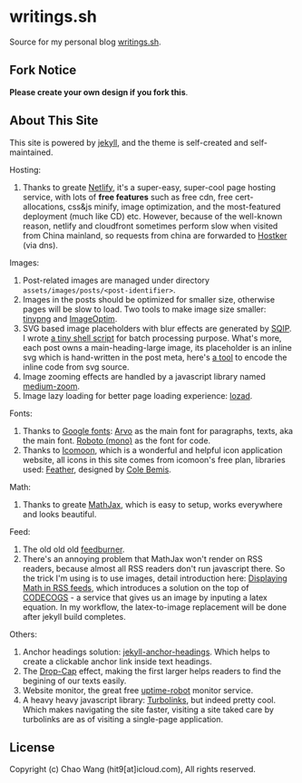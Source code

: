 writings.sh
===========

Source for my personal blog [writings.sh](https://writings.sh).

Fork Notice
-----------

**Please create your own design if you fork this**.

About This Site
---------------

This site is powered by [jekyll](https://github.com/jekyll),
and the theme is self-created and self-maintained.

Hosting:

1. Thanks to greate [Netlify](https://www.netlify.com/),
   it's a super-easy, super-cool page hosting service,
   with lots of **free features** such as free cdn, free cert-allocations, css&js minify, image optimization,
   and the most-featured deployment (much like CD) etc.
   However, because of the well-known reason,
   netlify and cloudfront sometimes perform slow when visited from China mainland,
   so requests from china are forwarded to [Hostker](http://www.zhujike.com/) (via dns).

Images:

1. Post-related images are managed under directory `assets/images/posts/<post-identifier>`.
2. Images in the posts should be optimized for smaller size, otherwise pages will be slow to load.
   Two tools to make image size smaller: [tinypng](https://tinypng.com) and [ImageOptim](https://imageoptim.com).
3. SVG based image placeholders with blur effects are generated by [SQIP](https://github.com/axe312ger/sqip).
   I wrote [a tiny shell script](sqip-images.sh) for batch processing purpose.
   What's more, each post owns a main-heading-large image,
   its placeholder is an inline svg which is hand-written in the post meta,
   here's [a tool](http://yoksel.github.io/url-encoder/) to encode the inline code from svg source.
4. Image zooming effects are handled by a javascript library named [medium-zoom](https://medium-zoom.francoischalifour.com/).
5. Image lazy loading for better page loading experience: [lozad](https://github.com/ApoorvSaxena/lozad.js).

Fonts:

1. Thanks to [Google fonts](https://fonts.google.com):
   [Arvo](https://fonts.google.com/specimen/Arvo) as the main font for paragraphs, texts, aka the main font.
   [Roboto (mono)](https://fonts.google.com/specimen/Roboto) as the font for code.
2. Thanks to [Icomoon](https://icomoon.io/), which is a wonderful and helpful icon application website,
   all icons in this site comes from icomoon's free plan, libraries used: [Feather](https://feathericons.com/), designed by [Cole Bemis](http://colebemis.com/).


Math:

1. Thanks to greate [MathJax](https://www.mathjax.org/), which is easy to setup, works everywhere and looks beautiful.

Feed:

1. The old old old [feedburner](https://feedburner.com).
2. There's an annoying problem that MathJax won't render on RSS readers,
   because almost all RSS readers don't run javascript there.
   So the trick I'm using is to use images, detail introduction here:
   [Displaying Math in RSS feeds](https://www.noamross.net/archives/2012-04-04-math-in-rss-feeds/),
   which introduces a solution on the top of [CODECOGS](http://latex.codecogs.com/) -
   a service that gives us an image by inputing a latex equation.
   In my workflow, the latex-to-image replacement will be done after jekyll build completes.

Others:

1. Anchor headings solution: [jekyll-anchor-headings](https://github.com/allejo/jekyll-anchor-headings).
   Which helps to create a clickable anchor link inside text headings.
2. The [Drop-Cap](https://www.google.com/search?q=drop-cap) effect,
   making the first larger helps readers to find the begining of our texts easily.
3. Website monitor, the great free [uptime-robot](https://uptimerobot.com) monitor service.
4. A heavy heavy javascript library: [Turbolinks](https://github.com/turbolinks/turbolinks), but indeed pretty cool.
   Which makes navigating the site faster, visiting a site taked care by turbolinks are as of visiting a single-page application.

License
-------

Copyright (c) Chao Wang (hit9[at]icloud.com), All rights reserved.
